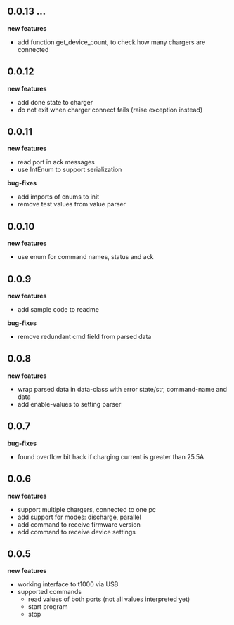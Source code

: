 
## 0.0.13 ...

**new features**
* add function get_device_count, to check how many chargers are connected


## 0.0.12

**new features**
* add done state to charger
* do not exit when charger connect fails (raise exception instead)


## 0.0.11

**new features**
* read port in ack messages
* use IntEnum to support serialization

**bug-fixes**
* add imports of enums to init
* remove test values from value parser


## 0.0.10

**new features**
* use enum for command names, status and ack

## 0.0.9

**new features**
* add sample code to readme

**bug-fixes**
* remove redundant cmd field from parsed data

## 0.0.8

**new features**
* wrap parsed data in data-class with error state/str, command-name and data
* add enable-values to setting parser

## 0.0.7

**bug-fixes**
* found overflow bit hack if charging current is greater than 25.5A

## 0.0.6

**new features**
* support multiple chargers, connected to one pc
* add support for modes: discharge, parallel
* add command to receive firmware version
* add command to receive device settings

## 0.0.5

**new features**
* working interface to t1000 via USB
* supported commands
    * read values of both ports (not all values interpreted yet)
    * start program
    * stop
